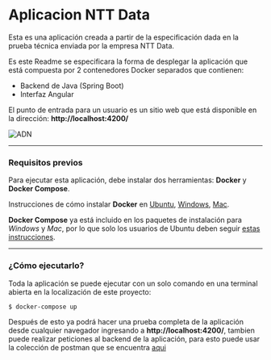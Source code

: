 # Aplicacion NTT Data

Esta es una aplicación creada a partir de la especificación dada en la prueba técnica enviada por la empresa NTT Data.

Es este Readme se especificara la forma de desplegar la aplicación que está compuesta por 2 contenedores Docker separados que contienen:

- Backend de Java (Spring Boot)
- Interfaz Angular

El punto de entrada para un usuario es un sitio web que está disponible en la dirección: **http://localhost:4200/**

![ADN]()


---

### Requisitos previos

Para ejecutar esta aplicación, debe instalar dos herramientas: **Docker** y **Docker Compose**.

Instrucciones de cómo instalar **Docker** en [Ubuntu](https://docs.docker.com/install/linux/docker-ce/ubuntu/), [Windows](https://docs.docker.com/docker-for-windows/install/), [Mac](https://docs.docker.com/docker-for-mac/install/).

**Docker Compose** ya está incluido en los paquetes de instalación para *Windows* y *Mac*, por lo que solo los usuarios de Ubuntu deben seguir [estas instrucciones](https://docs.docker.com/compose/install/).

---

### ¿Cómo ejecutarlo?

Toda la aplicación se puede ejecutar con un solo comando en una terminal abierta en la localización de este proyecto:

```
$ docker-compose up
```

Después de esto ya podrá hacer una prueba completa de la aplicación desde cualquier navegador ingresando a **http://localhost:4200/**, tambien puede realizar peticiones al backend de la aplicación, para esto puede usar la colección de postman que se encuentra [aqui]()

